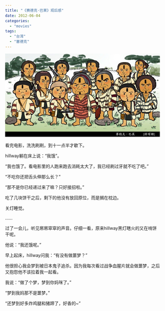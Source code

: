 ```yaml
---
title: "《赛德克·巴莱》观后感"
date: 2012-06-04
categories: 
  - "movies"
tags: 
  - "台湾"
  - "塞德克"
---
```


![p1525320603](images/7333472862_4b670325af_z.jpg)

看完电影，洗洗刷刷，到十一点半才歇下。

hillway躺在床上说：“我饿”。

“我也饿了。看电影里的人跑来跑去消耗太大了，我已经刷过牙就不吃了吧。”

“不吃你还把舌头伸那么长？”

“那不是你已经递过来了嘛？只好接招啦。”

吃了几块饼干之后，剩下的他没有放回原位，而是搁在枕边。

关灯睡觉。

……

过了一会儿，听见窸窸窣窣的声音。仔细一看，原来hillway黑灯瞎火的又在啃饼干呢。

他说：“我还饿呢。”

早上起床，hillway问我：“有没有做噩梦？”

他很担心我会梦到被日本鬼子追杀。因为我每次看过战争血腥片就会做噩梦，之后又抱怨他不该拉着我一起看。

我说：“做了个梦，梦到你妈咪了。”

“梦到我妈那不是噩梦。”

“还梦到好多炸鸡腿和猪蹄了，好香的~”
